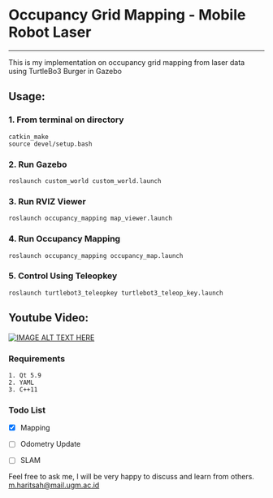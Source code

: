# Occupancy Grid Mapping - Mobile Robot Laser
---

This is my implementation on occupancy grid mapping from laser data using TurtleBo3 Burger in Gazebo

Usage:
---
### 1. From terminal on directory

```
catkin_make
source devel/setup.bash
```

### 2. Run Gazebo
```
roslaunch custom_world custom_world.launch
```

### 3. Run RVIZ Viewer
```
roslaunch occupancy_mapping map_viewer.launch 
```

### 4. Run Occupancy Mapping
```
roslaunch occupancy_mapping occupancy_map.launch 
```

### 5. Control Using Teleopkey
```
roslaunch turtlebot3_teleopkey turtlebot3_teleop_key.launch 
```



Youtube Video:
--
[![IMAGE ALT TEXT HERE](https://img.youtube.com/vi/oZfU163FHj0/0.jpg)](https://www.youtube.com/watch?v=oZfU163FHj0)

### Requirements

    1. Qt 5.9
    2. YAML
    3. C++11

### Todo List

- [x] Mapping
- [ ] Odometry Update
- [ ] SLAM



Feel free to ask me, I will be very happy to discuss and learn from others. m.haritsah@mail.ugm.ac.id
